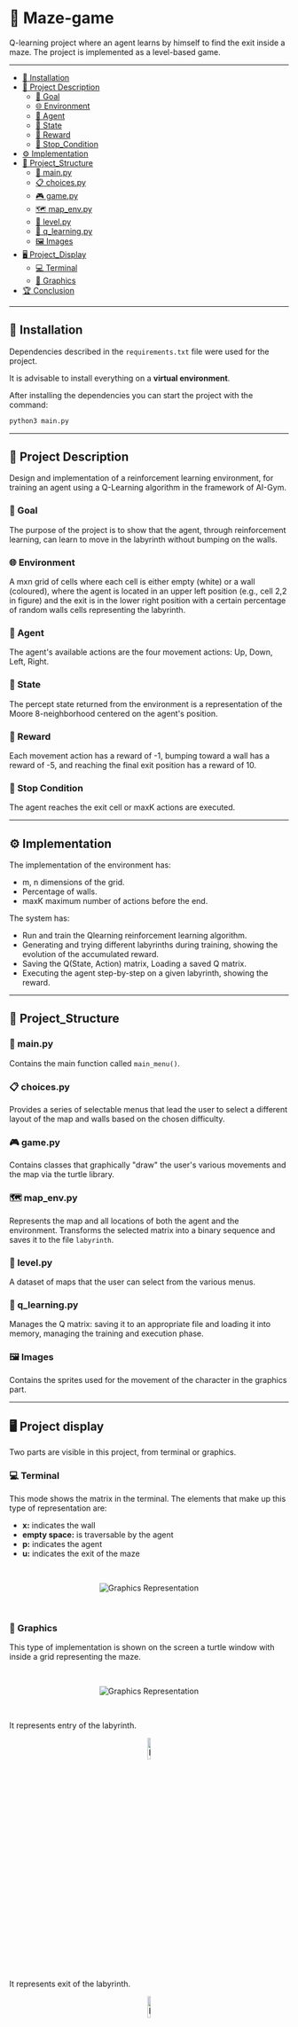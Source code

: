 # 🧱 Maze-game

Q-learning project where an agent learns by himself to find the exit inside a maze. The project is implemented as a level-based game.

---

- [🔧 Installation](#installation)
- [📖 Project Description](#project-description)
  - [🎯 Goal](#goal)
  - [🌐 Environment](#environment)
  - [🤖 Agent](#agent)
  - [🧠 State](#state)
  - [🎁 Reward](#reward)
  - [🛑 Stop_Condition](#stop-condition)
- [⚙️ Implementation](#implementation)
- [📁 Project_Structure](#file-description)
  - [🔑 main.py](#mainpy)
  - [📋 choices.py](#choicespy)
  - [🎮 game.py](#gamepy)
  - [🗺️ map_env.py](#mapenvpy)
  - [🎲 level.py](#levelpy)
  - [🧩 q_learning.py](#qlearningpy)
  - [🖼️ Images](#images)
- [🖥️ Project_Display](#project-display)
  - [💻 Terminal](#terminal)
  - [🎨 Graphics](#graphics)
- [🏆 Conclusion](#conclusions)

---

## 🔧 Installation

Dependencies described in the `requirements.txt` file were used for the project.

It is advisable to install everything on a **virtual environment**.

After installing the dependencies you can start the project with the command:

```bash
python3 main.py
```

---

## 📖 Project Description

Design and implementation of a reinforcement learning environment, for training an agent using a Q-Learning algorithm in the framework of AI-Gym.

### 🎯 Goal

The purpose of the project is to show that the agent, through reinforcement learning, can learn to move in the labyrinth without bumping on the walls.

### 🌐 Environment

A mxn grid of cells where each cell is either empty (white) or a wall (coloured), where the agent is located in an upper left position (e.g., cell 2,2 in figure) and the exit is in the lower right position with a certain percentage of random walls cells representing the labyrinth.

### 🤖 Agent

The agent's available actions are the four movement actions: Up, Down, Left, Right.

### 🧠 State

The percept state returned from the environment is a representation of the Moore 8-neighborhood centered on the agent's position.

### 🎁 Reward

Each movement action has a reward of -1, bumping toward a wall has a reward of -5, and reaching the final exit position has a reward of 10.

### 🛑 Stop Condition

The agent reaches the exit cell or maxK actions are executed.

---

## ⚙️ Implementation

The implementation of the environment has:

- m, n dimensions of the grid.
- Percentage of walls.
- maxK maximum number of actions before the end.

The system has:

- Run and train the Qlearning reinforcement learning algorithm.
- Generating and trying different labyrinths during training, showing the evolution of the accumulated reward.
- Saving the Q(State, Action) matrix, Loading a saved Q matrix.
- Executing the agent step-by-step on a given labyrinth, showing the reward.

---

## 📁 Project_Structure

### 🔑 main.py

Contains the main function called `main_menu()`.

### 📋 choices.py

Provides a series of selectable menus that lead the user to select a different layout of the map and walls based on the chosen difficulty.

### 🎮 game.py

Contains classes that graphically "draw" the user's various movements and the map via the turtle library.

### 🗺️ map_env.py

Represents the map and all locations of both the agent and the environment. Transforms the selected matrix into a binary sequence and saves it to the file `labyrinth`.

### 🎲 level.py

A dataset of maps that the user can select from the various menus.

### 🧩 q_learning.py

Manages the Q matrix: saving it to an appropriate file and loading it into memory, managing the training and execution phase.

### 🖼️ Images

Contains the sprites used for the movement of the character in the graphics part.

---

## 🖥️ Project display

Two parts are visible in this project, from terminal or graphics.

### 💻 Terminal

This mode shows the matrix in the terminal. The elements that make up this type of representation are:

- **x:** indicates the wall
- **empty space:** is traversable by the agent
- **p:** indicates the agent
- **u:** indicates the exit of the maze

<br>

<p align="center">
  <img src="./screen-project/grafica-t.png" alt="Graphics Representation">
</p>


<br>

### 🎨 Graphics

This type of implementation is shown on the screen a turtle window with inside a grid representing the maze.

<br>

<p align="center">
  <img src="./screen-project/grafica.png" alt="Graphics Representation">
</p>

<br>

It represents entry of the labyrinth.

<p align="center">
  <img src="./images/entry1.gif" alt="Entry of the Labyrinth" width="10%">
</p>

<br>

It represents exit of the labyrinth.

<p align="center">
  <img src="./images/exit.gif" alt="Exit of the Labyrinth" width="10%">
</p>

<br>

It represents agent in the labyrinth.

<p align="center">
  <img src="./images/stikerman.gif" alt="Agent in the Labyrinth" width="10%">
</p>

<br>

It represents the wall of the labyrinth.

<p align="center">
  <img src="./images/wall-f.gif" alt="Wall of the Labyrinth" width="10%">
</p>


---

## 🏆 Conclusions

As seen above, the maze is chosen from the dataset of maps made available. Thus, it was possible to both manage the size of the maps and the amount of wall inside, while still ensuring that the user could select the choice he or she felt was most appropriate. Another important advantage was that during the creation static maps there was no recourse to checking for the existence of a possible solution, because precisely the maps always provided a path leading to the exit of the maze. We can conclude as can be seen from the results that the Qlearning algorithm is able to lead the agent to the exit in the first 2 levels, while in the third level, due to of the choice of algorithm parameters that fail to make it perform on the dimensions of the matrix. By going to increase the number of epochs and steps we still go to find the solution.

<br>

---

# _Maze Game_

_Enjoy 2F_
